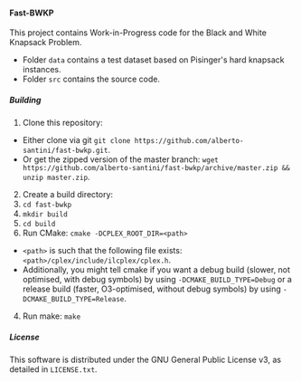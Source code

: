 #### Fast-BWKP

This project contains Work-in-Progress code for the Black and White Knapsack Problem.

* Folder `data` contains a test dataset based on Pisinger's hard knapsack instances.
* Folder `src` contains the source code.

##### Building

1. Clone this repository:
  * Either clone via git `git clone https://github.com/alberto-santini/fast-bwkp.git`.
  * Or get the zipped version of the master branch: `wget https://github.com/alberto-santini/fast-bwkp/archive/master.zip && unzip master.zip`.
2. Create a build directory:
  1. `cd fast-bwkp`
  2. `mkdir build`
  3. `cd build`
3. Run CMake: `cmake -DCPLEX_ROOT_DIR=<path>`
  * `<path>` is such that the following file exists: `<path>/cplex/include/ilcplex/cplex.h`.
  * Additionally, you might tell cmake if you want a debug build (slower, not optimised, with debug symbols) by using `-DCMAKE_BUILD_TYPE=Debug` or a release build (faster, O3-optimised, without debug symbols) by using `-DCMAKE_BUILD_TYPE=Release`.
4. Run make: `make`

##### License

This software is distributed under the GNU General Public License v3, as detailed in `LICENSE.txt`.